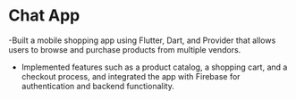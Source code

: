 # Chat App 
-Built a mobile shopping app using Flutter, Dart, and Provider that allows users to browse and purchase products from multiple vendors.
- Implemented features such as a product catalog, a shopping cart, and a checkout process, and integrated the app with Firebase for authentication and backend functionality.